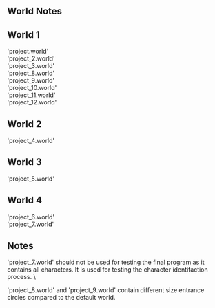 ## World Notes

## World 1
'project.world' \
'project_2.world' \
'project_3.world' \
'project_8.world' \
'project_9.world' \
'project_10.world' \
'project_11.world' \
'project_12.world'

## World 2
'project_4.world'

## World 3
'project_5.world'

## World 4
'project_6.world' \
'project_7.world'

## Notes
'project_7.world' should not be used for testing the final program as it contains all characters. It is used for testing the character identifaction process. \ 

'project_8.world' and 'project_9.world' contain different size entrance circles compared to the default world.
